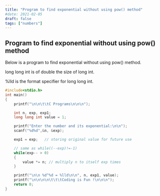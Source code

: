 ```yaml
---
title: "Program to find exponential without using pow() method"
#date: 2021-02-05
draft: false
tags: ["numbers"]
---
```


## Program to find exponential without using pow() method

Below is a program to find exponential without using pow() method.

long long int is of double the size of long int.

%lld is the format specifier for long long int.

```c
#include<stdio.h>
int main()
{
    printf("\n\n\t\tC Programs\n\n\n");

    int n, exp, exp1;
    long long int value = 1;

    printf("Enter the number and its exponential:\n\n");
    scanf("%d%d",&n, &exp);

    exp1 = exp;   // storing original value for future use

    // same as while((--exp)!=-1)
    while(exp-- > 0)
    {
        value *= n; // multiply n to itself exp times
    }

    printf("\n\n %d^%d = %lld\n\n", n, exp1, value);
    printf("\n\n\n\n\t\t\tCoding is Fun !\n\n\n");
    return 0;
}
```
